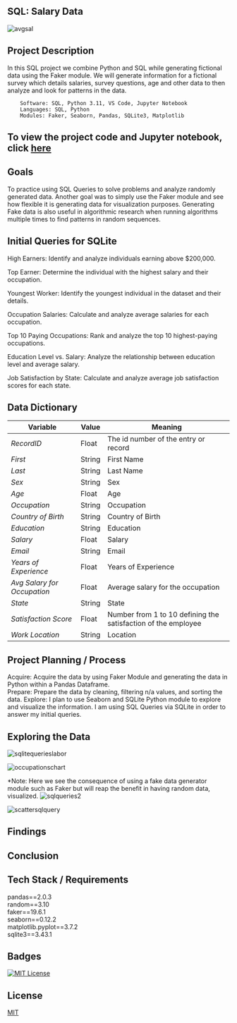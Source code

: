 ## SQL: Salary Data

![avgsal](https://github.com/guzmanwolfrank/SQL/assets/29739578/b161b907-2b5c-46a6-b4e3-21ab12414a54)

## Project Description

In this SQL project we combine Python and SQL while generating fictional data using the Faker module. We will generate information for a fictional survey which details salaries, survey questions, age and other data to then analyze and look for patterns in the data.


        Software: SQL, Python 3.11, VS Code, Jupyter Notebook
        Languages: SQL, Python
        Modules: Faker, Seaborn, Pandas, SQLite3, Matplotlib

## To view the project code and Jupyter notebook, click [here](https://github.com/guzmanwolfrank/Data-SQL/blob/main/SQLSalaryData/RandomData.ipynb)


## Goals 
To practice using SQL Queries to solve problems and analyze randomly generated data.  Another goal was to simply use the Faker module and see how flexible it is generating data for 
visualization purposes.  Generating Fake data is also useful in algorithmic research when running algorithms multiple times to find patterns in random sequences. 

## Initial Queries for SQLite 

High Earners: Identify and analyze individuals earning above $200,000.

Top Earner: Determine the individual with the highest salary and their occupation.

Youngest Worker: Identify the youngest individual in the dataset and their details.

Occupation Salaries: Calculate and analyze average salaries for each occupation.

Top 10 Paying Occupations: Rank and analyze the top 10 highest-paying occupations.

Education Level vs. Salary: Analyze the relationship between education level and average salary.

Job Satisfaction by State: Calculate and analyze average job satisfaction scores for each state.


 
##  Data Dictionary
**Variable** |    **Value**    | **Meaning**
---|---|---
*RecordID* | Float | The id number of the entry or record
*First* |String| First Name
*Last* | String | Last Name
*Sex* | String  | Sex
*Age* | Float | Age
*Occupation* | String | Occupation
*Country of Birth* | String | Country of Birth
*Education* | String | Education 
*Salary*| Float | Salary
*Email*| String | Email
*Years of Experience*| Float | Years of Experience 
*Avg Salary for Occupation*| Float | Average salary for the occupation 
*State*| String | State
*Satisfaction Score*| Float | Number from 1 to 10 defining the satisfaction of the employee 
*Work Location*| String | Location 


## Project Planning / Process 

Acquire: Acquire the data by using Faker Module and generating the data in Python within a Pandas Dataframe.  <br/> 
Prepare:  Prepare the data by cleaning, filtering n/a values, and sorting the data. 
Explore:  I plan to use Seaborn and SQLite Python module to explore and visualize the information.  I am using SQL Queries via SQLite in order to answer my initial queries. 

## Exploring the Data 
![sqlitequerieslabor](https://github.com/guzmanwolfrank/Data-SQL/assets/29739578/9fa4981c-8f90-4816-8615-54180a503756)

![occupationschart](https://github.com/guzmanwolfrank/Data-SQL/assets/29739578/45513aaf-d5c1-405b-9f39-d53e5bd40c90)

*Note:  Here we see the consequence of using a fake data generator module such as Faker but will reap the benefit in having random data, visualized. 
![sqlqueries2](https://github.com/guzmanwolfrank/Data-SQL/assets/29739578/4503c161-c674-4a00-bb8f-625b0398894d)

![scattersqlquery](https://github.com/guzmanwolfrank/Data-SQL/assets/29739578/5b4ea124-209d-4c7a-a1de-ce3f40e9bb75)


## Findings 

## Conclusion 

## Tech Stack / Requirements 

pandas==2.0.3 <br/> 
random==3.10 <br/>
faker==19.6.1 <br/>
seaborn==0.12.2 <br/>
matplotlib.pyplot==3.7.2 <br/>
sqlite3==3.43.1 <br/>


## Badges
[![MIT License](https://img.shields.io/badge/License-MIT-green.svg)](https://choosealicense.com/licenses/mit/)


## License
[MIT](https://choosealicense.com/licenses/mit/)




